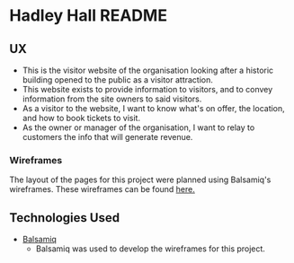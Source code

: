 # Hadley Hall README

## UX

* This is the visitor website of the organisation looking after a historic building opened to the public as a visitor attraction.
* This website exists to provide information to visitors, and to convey information from the site owners to said visitors.
* As a visitor to the website, I want to know what's on offer, the location, and how to book tickets to visit.
* As the owner or manager of the organisation, I want to relay to customers the info that will generate revenue.

### Wireframes

The layout of the pages for this project were planned using Balsamiq's wireframes. These wireframes can be found [here.](docs/wireframes/wireframems1mobile.pdf)

## Technologies Used

* [Balsamiq](https://balsamiq.com/)
    * Balsamiq was used to develop the wireframes for this project.